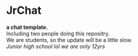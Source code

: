 # JrChat
**a chat template.**  
Including two people doing this repositry.  
We are students, so the update will be a little slow.  
*Junior high school lol we are only 12yrs*  
